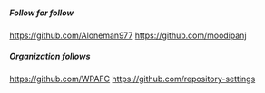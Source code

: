 ##### Follow for follow

https://github.com/Aloneman977
https://github.com/moodipanj

##### Organization follows

https://github.com/WPAFC
https://github.com/repository-settings

